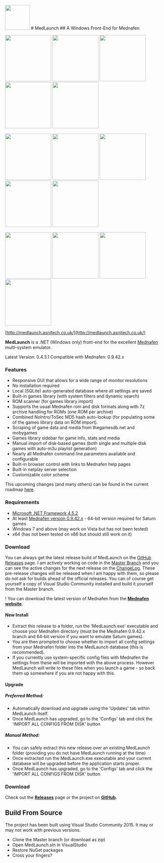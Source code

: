 <img src="http://medlaunch.asnitech.co.uk/MedLaunch_sm.png" height="80" />
# MedLaunch
## A Windows Front-End for Mednafen


<a href="http://medlaunch.asnitech.co.uk/user/pages/03.screenshots/games01.png"><img src="http://medlaunch.asnitech.co.uk/user/pages/03.screenshots/games01.png" width="150" /></a>
<a href="http://medlaunch.asnitech.co.uk/user/pages/03.screenshots/games02.png"><img src="http://medlaunch.asnitech.co.uk/user/pages/03.screenshots/games02.png" width="150" /></a>
<a href="http://medlaunch.asnitech.co.uk/user/pages/03.screenshots/romscanner01.png"><img src="http://medlaunch.asnitech.co.uk/user/pages/03.screenshots/romscanner01.png" width="150" /></a>
<a href="http://medlaunch.asnitech.co.uk/user/pages/03.screenshots/romscanner02.png"><img src="http://medlaunch.asnitech.co.uk/user/pages/03.screenshots/romscanner02.png" width="150" /></a>
<a href="http://medlaunch.asnitech.co.uk/user/pages/03.screenshots/scraper01.png"><img src="http://medlaunch.asnitech.co.uk/user/pages/03.screenshots/scraper01.png" width="150" /></a>

<a href="http://medlaunch.asnitech.co.uk/user/pages/03.screenshots/scraper02.png"><img src="http://medlaunch.asnitech.co.uk/user/pages/03.screenshots/scraper02.png" width="150" /></a>
<a href="http://medlaunch.asnitech.co.uk/user/pages/03.screenshots/configs01.png"><img src="http://medlaunch.asnitech.co.uk/user/pages/03.screenshots/configs01.png" width="150" /></a>
<a href="http://medlaunch.asnitech.co.uk/user/pages/03.screenshots/configs02.png"><img src="http://medlaunch.asnitech.co.uk/user/pages/03.screenshots/configs02.png" width="150" /></a>
<a href="http://medlaunch.asnitech.co.uk/user/pages/03.screenshots/configs03.png"><img src="http://medlaunch.asnitech.co.uk/user/pages/03.screenshots/configs03.png" width="150" /></a>
<a href="http://medlaunch.asnitech.co.uk/user/pages/03.screenshots/settings01.png"><img src="http://medlaunch.asnitech.co.uk/user/pages/03.screenshots/settings01.png" width="150" /></a>

<a href="http://medlaunch.asnitech.co.uk/user/pages/03.screenshots/updates01.png"><img src="http://medlaunch.asnitech.co.uk/user/pages/03.screenshots/updates01.png" width="150" /></a>
<a href="http://medlaunch.asnitech.co.uk/user/pages/03.screenshots/help01.png"><img src="http://medlaunch.asnitech.co.uk/user/pages/03.screenshots/help01.png" width="150" /></a>
<a href="http://medlaunch.asnitech.co.uk/user/pages/03.screenshots/help02.png"><img src="http://medlaunch.asnitech.co.uk/user/pages/03.screenshots/help02.png" width="150" /></a>
<a href="http://medlaunch.asnitech.co.uk/user/pages/03.screenshots/colorselector.png"><img src="http://medlaunch.asnitech.co.uk/user/pages/03.screenshots/colorselector.png" width="150" /></a>


[http://medlaunch.asnitech.co.uk/](http://medlaunch.asnitech.co.uk/)

**MedLaunch** is a .NET (Windows only) front-end for the excellent [Mednafen](http://mednafen.fobby.net/) multi-system emulator.

Latest Version: 0.4.3.1
Compatible with Mednafen: 0.9.42.x

### Features
* Responsive GUI that allows for a wide range of monitor resolutions
* No installation required
* Local (SQLite) auto-generated database where all settings are saved
* Built-in games library (with system filters and dynamic search)
* ROM scanner (for games library import)
* Supports the usual Mednafen rom and disk formats along with 7z archive handling for ROMs (one ROM per archive)
* Combined NoIntro/ToSec MD5 hash auto-lookup (for populating some of the games library data on ROM import).
* Scraping of game data and media from thegamesdb.net and mobygames
* Games library sidebar for game info, stats and media
* Manual import of disk-based games (both single and multiple disk games with auto-m3u playlist generation)
* Nearly all Mednafen command line parameters available and configurable
* Built-in browser control with links to Mednafen help pages
* Built-in netplay server selection
* Customizable color scheme

This upcoming changes (and many others) can be found in the current roadmap [here](http://medlaunch.asnitech.co.uk/roadmap).

### Requirements
* [Microsoft .NET Framework 4.5.2](https://www.microsoft.com/en-gb/download/details.aspx?id=42643)
* At least [Mednafen version 0.9.42.x](http://mednafen.fobby.net/releases/) - 64-bit version required for Saturn games
* Windows 7 and above (may work on Vista but has not been tested)
* x64 (has not been tested on x86 but should still work on it)

### Download
You can always get the latest release build of MedLaunch on the [GitHub Releases](https://github.com/Asnivor/MedLaunch/releases) page. I am actively working on code in the [Master Branch](https://github.com/Asnivor/MedLaunch/tree/master) and you can see the active changes for the next release on the [ChangeLog](http://medlaunch.asnitech.co.uk/changelog). These pre-release changes will be released when I am happy with them, so please do not ask for builds ahead of the official releases. You can of course get yourself a copy of Visual Studio Community installed and build it yourself from the Master branch.

! You can download the latest version of Mednafen from the [**Mednafen website**](http://mednafen.fobby.net/releases/).

#### New Install
* Extract this release to a folder, run the 'MedLaunch.exe' executable and choose your Mednafen directory (must be the Mednafen 0.9.42.x branch and 64-bit version if you want to emulate Saturn games).
* You are then prompted to choose whether to import all config settings from your Mednafen folder into the MedLaunch database (this is recommended).
* If you currently use system-specific config files with Mednafen the settings from these will be imported with the above process. However MedLaunch will write to these files when you launch a game - so back them up somewhere if you are not happy with this.

#### Upgrade
##### Preferred Method:
* Automatically download and upgrade using the 'Updates' tab within MedLaunch itself.
* Once MedLaunch has upgraded, go to the 'Configs' tab and click the 'IMPORT ALL CONFIGS FROM DISK' button

##### Manual Method:
* You can safely extract this new release over an existing MedLaunch folder (providing you do not have MedLaunch running at the time)
* Once extracted run the MedLaunch.exe executable and your current database will be upgraded before the application starts proper.
* Once MedLaunch has upgraded, go to the 'Configs' tab and click the 'IMPORT ALL CONFIGS FROM DISK' button

### Download
Check out the [**Releases**](http://medlaunch.asnitech.co.uk/releases) page or the project on [**GitHub**](https://github.com/Asnivor/MedLaunch).

## Build From Source
The project has been built using Visual Studio Community 2015. It may or may not work with previous versions.
* Clone the Master branch (or download as zip)
* Open MedLaunch.sln in VisualStudio
* Restore NuGet packages
* Cross your fingers?
